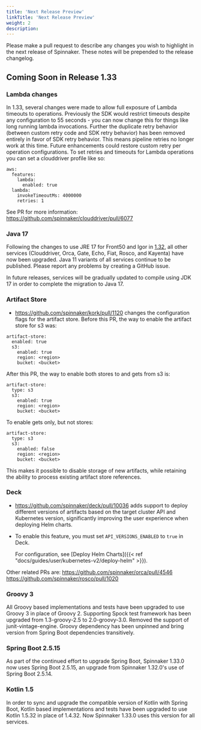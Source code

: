 ```yaml
---
title: 'Next Release Preview'
linkTitle: 'Next Release Preview'
weight: 2
description:
---
```


Please make a pull request to describe any changes you wish to highlight
in the next release of Spinnaker. These notes will be prepended to the release
changelog.

## Coming Soon in Release 1.33

### Lambda changes

In 1.33, several changes were made to allow full exposure of Lambda timeouts to operations.  Previously the SDK would restrict timeouts despite any configuration to 55 seconds - you can now change this for things like long running lambda invocations.  Further the duplicate retry behavior (between custom retry code and SDK retry behavior) has been removed entirely in favor of SDK retry behavior.  This means pipeline retries no longer work at this time.  Future enhancements could restore custom retry per operation configurations.  To set retries and timeouts for Lambda operations you can set a clouddriver profile like so:
```
aws:
  features:
    lambda:
      enabled: true
  lambda:
    invokeTimeoutMs: 4000000
    retries: 1
```
See PR for more information: https://github.com/spinnaker/clouddriver/pull/6077

### Java 17

Following the changes to use JRE 17 for Front50 and Igor in [1.32](/changelogs/1.32.0-changelog), all other services (Clouddriver, Orca, Gate, Echo, Fiat, Rosco, and Kayenta) have now been upgraded. Java 11 variants of all services continue to be published. Please report any problems by creating a GitHub issue. 

In future releases, services will be gradually updated to compile using JDK 17 in order to complete the migration to Java 17.

### Artifact Store

- https://github.com/spinnaker/kork/pull/1120 changes the configuration flags for the artifact store.  Before this PR, the way to enable the artifact store for s3 was:
```
artifact-store:
  enabled: true
  s3:
    enabled: true
    region: <region>
    bucket: <bucket>
```
After this PR, the way to enable both stores to and gets from s3 is:
```
artifact-store:
  type: s3
  s3:
    enabled: true
    region: <region>
    bucket: <bucket>
```
To enable gets only, but not stores:
```
artifact-store:
  type: s3
  s3:
    enabled: false
    region: <region>
    bucket: <bucket>
```
This makes it possible to disable storage of new artifacts, while retaining the ability to process existing artifact store references.

### Deck

- https://github.com/spinnaker/deck/pull/10036 adds support to deploy different versions of artifacts based on the target cluster API and Kubernetes version, significantly improving the user experience when deploying Helm charts.
- To enable this feature, you must set `API_VERSIONS_ENABLED` to `true` in Deck.

  For configuration, see [Deploy Helm Charts]({{< ref "docs/guides/user/kubernetes-v2/deploy-helm" >}}).

Other related PRs are:
https://github.com/spinnaker/orca/pull/4546
https://github.com/spinnaker/rosco/pull/1020

### Groovy 3

All Groovy based implementations and tests have been upgraded to use Groovy 3 in place of Groovy 2. Supporting Spock test framework has been upgraded from 1.3-groovy-2.5 to 2.0-groovy-3.0. Removed the support of junit-vintage-engine. Groovy dependency has been unpinned and bring version from Spring Boot dependencies transitively. 

### Spring Boot 2.5.15
As part of the continued effort to upgrade Spring Boot, Spinnaker 1.33.0 now uses Spring Boot 2.5.15, an upgrade from Spinnaker 1.32.0's use of Spring Boot 2.5.14.

### Kotlin 1.5
In order to sync and upgrade the compatible version of Kotlin with Spring Boot, Kotlin based implementations and tests have been upgraded to use Kotlin 1.5.32 in place of 1.4.32. Now Spinnaker 1.33.0 uses this version for all services.
